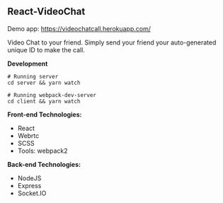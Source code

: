 ## React-VideoChat
Demo app: https://videochatcall.herokuapp.com/
  
Video Chat to your friend. 
Simply send your friend your auto-generated unique ID to make the call.  

**Development**

```
# Running server
cd server && yarn watch

# Running webpack-dev-server
cd client && yarn watch
```

**Front-end Technologies:**
- React
- Webrtc
- SCSS
- Tools: webpack2

**Back-end Technologies:**
- NodeJS
- Express
- Socket.IO

